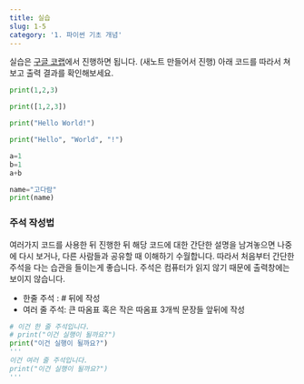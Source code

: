 ```yaml
---
title: 실습
slug: 1-5
category: '1. 파이썬 기초 개념'
---
```


실습은 [구글 코랩](https://colab.research.google.com/)에서 진행하면 됩니다. (새노트 만들어서 진행) 아래 코드를 따라서 쳐보고 출력 결과를 확인해보세요. 
```python
print(1,2,3)
```
```python
print([1,2,3])
```
```python
print("Hello World!")
```
```python
print("Hello", "World", "!")
```
```python
a=1
b=1
a+b
```
```python
name="고다람"
print(name)
```

### 주석 작성법
여러가지 코드를 사용한 뒤 진행한 뒤 해당 코드에 대한 간단한 설명을 남겨놓으면 나중에 다시 보거나, 다른 사람들과 공유할 때 이해하기 수월합니다. 따라서 처음부터 간단한 주석을 다는 습관을 들이는게 좋습니다. 주석은 컴퓨터가 읽지 않기 때문에 출력창에는 보이지 않습니다. 
* 한줄 주석 : # 뒤에 작성
* 여러 줄 주석: 큰 따옴표 혹은 작은 따옴표 3개씩 문장들 앞뒤에 작성
```python
# 이건 한 줄 주석입니다. 
# print("이건 실행이 될까요?")
print("이건 실행이 될까요?")
'''
이건 여러 줄 주석입니다. 
print("이건 실행이 될까요?")
'''
```
